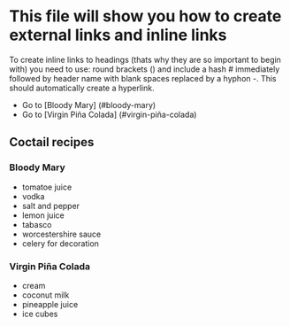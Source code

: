 # This file will show you how to create external links and inline links

To create inline links to headings (thats why they are so important to begin with) you need to use:
round brackets () and include a hash # immediately followed by header name with blank spaces replaced by a hyphon -. 
This should automatically create a hyperlink.

- Go to [Bloody Mary] (#bloody-mary)
- Go to [Virgin Piña Colada] (#virgin-piña-colada)

## Coctail recipes

### Bloody Mary
  - tomatoe juice
  - vodka
  - salt and pepper
  - lemon juice
  - tabasco
  - worcestershire sauce
  - celery for decoration

### Virgin Piña Colada
  - cream
  - coconut milk
  - pineapple juice
  - ice cubes
